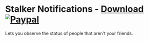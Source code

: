 # Stalker Notifications - [Download](https://betterdiscord.net/ghdl?url=https://raw.githubusercontent.com/mwittrien/BetterDiscordAddons/master/Plugins/StalkerNotifications/StalkerNotifications.plugin.js) [![Paypal][paypal-badge]][paypal-link] 

[paypal-badge]: https://img.shields.io/badge/Paypal-Donate!-%2300457C.svg?logo=paypal&style=flat-square
[paypal-link]: https://paypal.me/MircoWittrien

Lets you observe the status of people that aren't your friends.
